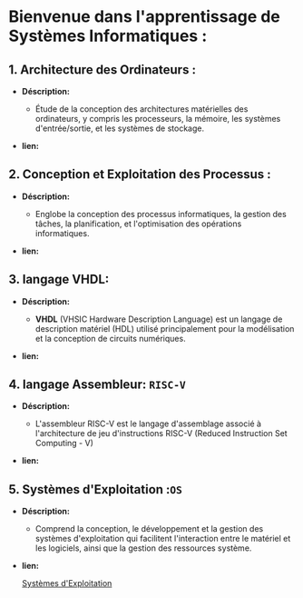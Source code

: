 # **Bienvenue dans l'apprentissage de Systèmes Informatiques :**



## 1. **Architecture des Ordinateurs :** 
    
- **Déscription:**

    - Étude de la conception des architectures matérielles des ordinateurs, y compris les processeurs, la mémoire, les systèmes d'entrée/sortie, et les systèmes de stockage.


- **lien:**




## 2. **Conception et Exploitation des Processus :** 

- **Déscription:**
    - Englobe la conception des processus informatiques, la gestion des tâches, la planification, et l'optimisation des opérations informatiques.

- **lien:**



## 3. **langage VHDL:**

- **Déscription:**

    - **VHDL** (VHSIC Hardware Description Language) est un langage de description matériel (HDL) utilisé principalement pour la modélisation et la conception de circuits numériques.

- **lien:**

## 4. **langage Assembleur: ``RISC-V``**

- **Déscription:**

    -  L'assembleur RISC-V est le langage d'assemblage associé à l'architecture de jeu d'instructions RISC-V (Reduced Instruction Set Computing - V)


- **lien:**

## 5. **Systèmes d'Exploitation :``OS``** 


- **Déscription:**
    - Comprend la conception, le développement et la gestion des systèmes d'exploitation qui facilitent l'interaction entre le matériel et les logiciels, ainsi que la gestion des ressources système.


- **lien:**

    [Systèmes d'Exploitation](https://github.com/mohameml/OS)

